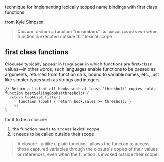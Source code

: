 technique for implementing lexically scoped name bindings with first class functions

from Kyle Simpson: 

> Closure is when a function "remembers" its lexical scope even when function is executed outside that lexical scope


## first class functions
Closures typically appear in languages in which functions are first-class values—in other words, such languages enable functions to be passed as arguments, returned from function calls, bound to variable names, etc., just like simpler types such as strings and integers. 

```
// Return a list of all books with at least 'threshold' copies sold.
function bestSellingBooks(threshold) {
  return bookList.filter(
      function (book) { return book.sales >= threshold; }
    );
}
```

for it to be a closure: 

1. the function needs to access lexical scope
2. it needs to be called outside their scope

> A closure—unlike a plain function—allows the function to access those captured variables through the closure's copies of their values or references, even when the function is invoked outside their scope.